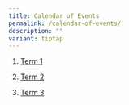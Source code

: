 ```yaml
---
title: Calendar of Events
permalink: /calendar-of-events/
description: ""
variant: tiptap
---
```

<ol data-tight="true" class="tight">
<li>
<p><a href="/files/Annex_A_Term_1_Calendar.pdf" rel="noopener nofollow" target="_blank">Term 1</a>
</p>
</li>
<li>
<p><a href="/files/2025_Term_2_School_Calendar.pdf" rel="noopener nofollow" target="_blank">Term 2</a>
</p>
</li>
<li>
<p><a href="/files/2025_Term_3_Calendar.pdf" rel="noopener nofollow" target="_blank">Term 3</a>
</p>
</li>
</ol>
<p></p>